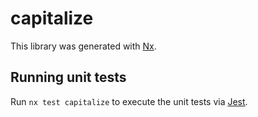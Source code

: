 # capitalize

This library was generated with [Nx](https://nx.dev).

## Running unit tests

Run `nx test capitalize` to execute the unit tests via [Jest](https://jestjs.io).
